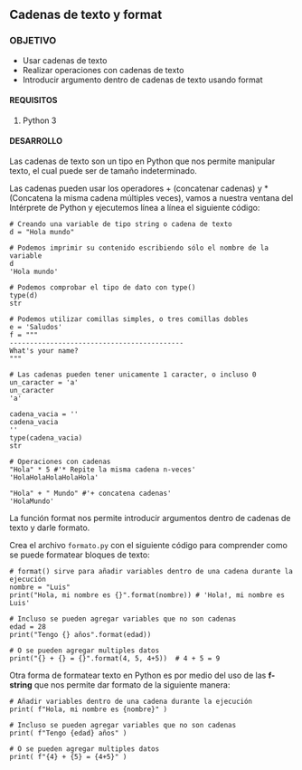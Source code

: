 
## Cadenas de texto y format

### OBJETIVO

- Usar cadenas de texto
- Realizar operaciones con cadenas de texto
- Introducir argumento dentro de cadenas de texto usando format

#### REQUISITOS
 
1. Python 3

#### DESARROLLO

Las cadenas de texto son un tipo en Python que nos permite manipular texto, el cual puede ser de tamaño indeterminado.

Las cadenas pueden usar los operadores + (concatenar cadenas) y * (Concatena la misma cadena múltiples veces), vamos a nuestra ventana del Intérprete de Python y ejecutemos línea a línea el siguiente código:


```
# Creando una variable de tipo string o cadena de texto
d = "Hola mundo"                                                

# Podemos imprimir su contenido escribiendo sólo el nombre de la variable
d
'Hola mundo'

# Podemos comprobar el tipo de dato con type()
type(d)
str

# Podemos utilizar comillas simples, o tres comillas dobles
e = 'Saludos'
f = """
-------------------------------------------
What's your name?
"""

# Las cadenas pueden tener unicamente 1 caracter, o incluso 0
un_caracter = 'a'
un_caracter
'a'

cadena_vacia = ''
cadena_vacia
''
type(cadena_vacia)
str

# Operaciones con cadenas
"Hola" * 5 #'* Repite la misma cadena n-veces'
'HolaHolaHolaHolaHola'

"Hola" + " Mundo" #'+ concatena cadenas'
'HolaMundo'
```

La función format nos permite introducir argumentos dentro de cadenas de texto y darle formato.

Crea el archivo `formato.py` con el siguiente código para comprender como se puede formatear bloques de texto:

```
# format() sirve para añadir variables dentro de una cadena durante la ejecución
nombre = "Luis"  
print("Hola, mi nombre es {}".format(nombre)) # 'Hola!, mi nombre es Luis'

# Incluso se pueden agregar variables que no son cadenas
edad = 28
print("Tengo {} años".format(edad))

# O se pueden agregar multiples datos
print("{} + {} = {}".format(4, 5, 4+5))  # 4 + 5 = 9
```

Otra forma de formatear texto en Python es por medio del uso de las **f-string** que nos permite dar formato de la siguiente manera:

```
# Añadir variables dentro de una cadena durante la ejecución
print( f"Hola, mi nombre es {nombre}" )

# Incluso se pueden agregar variables que no son cadenas
print( f"Tengo {edad} años" )

# O se pueden agregar multiples datos
print( f"{4} + {5} = {4+5}" )
```
